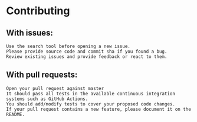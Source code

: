 # Contributing

## With issues:
    Use the search tool before opening a new issue.
    Please provide source code and commit sha if you found a bug.
    Review existing issues and provide feedback or react to them.


## With pull requests:
    Open your pull request against master
    It should pass all tests in the available continuous integration systems such as GitHub Actions.
    You should add/modify tests to cover your proposed code changes.
    If your pull request contains a new feature, please document it on the README.
